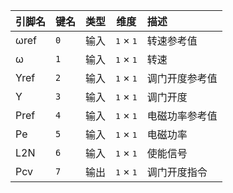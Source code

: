 <!--
DO NOT EDIT THIS FILE DIRECTLY.
This file is generated by tools/comp-docs.js.
All changes will be overwritten by regeneration.
-->

<slot class="model-pins">

| 引脚名 | 键名 | 类型 | 维度 | 描述 |
|:------ |:---- |:----:|:----:|:---- |
| ωref | `0` | 输入 | <samp>1</samp> × <samp>1</samp> | 转速参考值 |
| ω | `1` | 输入 | <samp>1</samp> × <samp>1</samp> | 转速 |
| Yref | `2` | 输入 | <samp>1</samp> × <samp>1</samp> | 调门开度参考值 |
| Y | `3` | 输入 | <samp>1</samp> × <samp>1</samp> | 调门开度 |
| Pref | `4` | 输入 | <samp>1</samp> × <samp>1</samp> | 电磁功率参考值 |
| Pe | `5` | 输入 | <samp>1</samp> × <samp>1</samp> | 电磁功率 |
| L2N | `6` | 输入 | <samp>1</samp> × <samp>1</samp> | 使能信号 |
| Pcv | `7` | 输出 | <samp>1</samp> × <samp>1</samp> | 调门开度指令 |

</slot>
